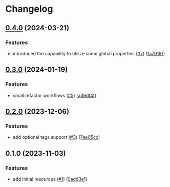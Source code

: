 # Changelog

## [0.4.0](https://github.com/CloudNationHQ/terraform-azure-rg/compare/v0.3.0...v0.4.0) (2024-03-21)


### Features

* introduced the capability to utilize some global properties ([#7](https://github.com/CloudNationHQ/terraform-azure-rg/issues/7)) ([1a79181](https://github.com/CloudNationHQ/terraform-azure-rg/commit/1a791814f20aff1733adf0504b135b87b2488fd1))

## [0.3.0](https://github.com/CloudNationHQ/terraform-azure-rg/compare/v0.2.0...v0.3.0) (2024-01-19)


### Features

* small refactor workflows ([#5](https://github.com/CloudNationHQ/terraform-azure-rg/issues/5)) ([a39df4f](https://github.com/CloudNationHQ/terraform-azure-rg/commit/a39df4f5406dc0244b04cab72a6a655e65f1f22d))

## [0.2.0](https://github.com/CloudNationHQ/terraform-azure-rg/compare/v0.1.0...v0.2.0) (2023-12-06)


### Features

* add optional tags support ([#3](https://github.com/CloudNationHQ/terraform-azure-rg/issues/3)) ([7ae05cc](https://github.com/CloudNationHQ/terraform-azure-rg/commit/7ae05cc10eaeb2f69266dd1c34f4579bd5d71bfa))

## 0.1.0 (2023-11-03)


### Features

* add initial resources ([#1](https://github.com/CloudNationHQ/terraform-azure-rg/issues/1)) ([0add3e1](https://github.com/CloudNationHQ/terraform-azure-rg/commit/0add3e146911040d12ff2915c17d882e6ed506cc))
